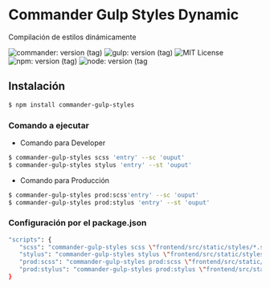 # Commander Gulp Styles Dynamic

<p>Compilación de estilos dinámicamente</p>
 
![commander: version (tag)](https://img.shields.io/badge/commander-v3.0.2-blue?style=for-the-badge)
![gulp: version (tag)](https://img.shields.io/badge/gulp-v4.0.2-orange?style=for-the-badge)
![MIT License](https://img.shields.io/badge/lincense-MIT-yellow?style=for-the-badge) 
![npm: version (tag)](https://img.shields.io/badge/npm-v7.0.15-red?style=for-the-badge)
![node: version (tag](https://img.shields.io/badge/node-v15.4.0-green?style=for-the-badge)


## Instalación

```bash
$ npm install commander-gulp-styles
```

### Comando a ejecutar

- Comando para Developer

```bash
$ commander-gulp-styles scss 'entry' --sc 'ouput'
$ commander-gulp-styles stylus 'entry' --st 'ouput'

```
- Comando para Producción

```bash
$ commander-gulp-styles prod:scss'entry' --sc 'ouput'
$ commander-gulp-styles prod:stylus 'entry' --st 'ouput'
```

### Configuración por el package.json

```bash
"scripts": {
   "scss": "commander-gulp-styles scss \"frontend/src/static/styles/*.scss\" \"frontend/src/static/styles/**/*.scss\" --sc \"docs/styles\"",
   "stylus": "commander-gulp-styles stylus \"frontend/src/static/styles/*.stylus\" \"frontend/src/static/styles/**/*.stylus\" --st \"docs/styles\"",
   "prod:scss": "commander-gulp-styles prod:scss \"frontend/src/static/styles/*.scss\" \"frontend/src/static/styles/**/*.scss\" --sc \"docs/styles\"",
   "prod:stylus": "commander-gulp-styles prod:stylus \"frontend/src/static/styles/*.stylus\" \"frontend/src/static/styles/**/*.stylus\" --st \"docs/styles\""
}
```
